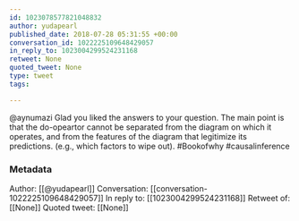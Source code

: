 ```yaml
---
id: 1023078577821048832
author: yudapearl
published_date: 2018-07-28 05:31:55 +00:00
conversation_id: 1022225109648429057
in_reply_to: 1023004299524231168
retweet: None
quoted_tweet: None
type: tweet
tags:

---
```


@aynumazi Glad you liked the answers to your question.
The main point is that the do-opeartor cannot be separated
from the diagram on which it operates, and from the
features of the diagram that legitimize its predictions.
(e.g., which factors to wipe out). #Bookofwhy #causalinference

### Metadata

Author: [[@yudapearl]]
Conversation: [[conversation-1022225109648429057]]
In reply to: [[1023004299524231168]]
Retweet of: [[None]]
Quoted tweet: [[None]]
